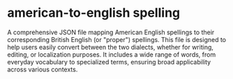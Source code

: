 # american-to-english spelling

A comprehensive JSON file mapping American English spellings to their corresponding British English (or "proper") spellings. This file is designed to help users easily convert between the two dialects, whether for writing, editing, or localization purposes. It includes a wide range of words, from everyday vocabulary to specialized terms, ensuring broad applicability across various contexts.
